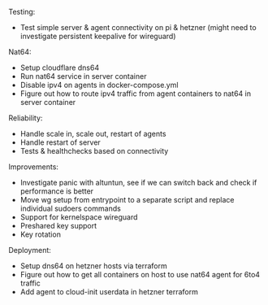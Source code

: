 Testing:

- Test simple server & agent connectivity on pi & hetzner (might need to investigate persistent keepalive for wireguard)

Nat64:

- Setup cloudflare dns64
- Run nat64 service in server container
- Disable ipv4 on agents in docker-compose.yml
- Figure out how to route ipv4 traffic from agent containers to nat64 in server container

Reliability:

- Handle scale in, scale out, restart of agents
- Handle restart of server
- Tests & healthchecks based on connectivity

Improvements:

- Investigate panic with altuntun, see if we can switch back and check if performance is better
- Move wg setup from entrypoint to a separate script and replace individual sudoers commands
- Support for kernelspace wireguard
- Preshared key support
- Key rotation

Deployment:

- Setup dns64 on hetzner hosts via terraform
- Figure out how to get all containers on host to use nat64 agent for 6to4 traffic
- Add agent to cloud-init userdata in hetzner terraform
